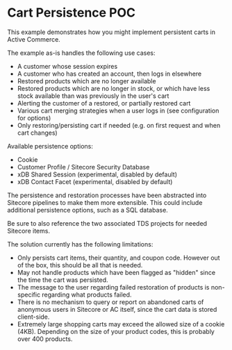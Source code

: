 Cart Persistence POC
========
This example demonstrates how you might implement persistent carts in Active Commerce.

The example as-is handles the following use cases:
* A customer whose session expires
* A customer who has created an account, then logs in elsewhere
* Restored products which are no longer available
* Restored products which are no longer in stock, or which have less stock available than was previously in the user's cart
* Alerting the customer of a restored, or partially restored cart
* Various cart merging strategies when a user logs in (see configuration for options)
* Only restoring/persisting cart if needed (e.g. on first request and when cart changes)

Available persistence options:
* Cookie
* Customer Profile / Sitecore Security Database
* xDB Shared Session (experimental, disabled by default)
* xDB Contact Facet (experimental, disabled by default)

The persistence and restoration processes have been abstracted into Sitecore pipelines to make them more extensible. This could include additional persistence options, such as a SQL database.

Be sure to also reference the two associated TDS projects for needed Sitecore items.

The solution currently has the following limitations:
* Only persists cart items, their quantity, and coupon code. However out of the box, this should be all that is needed.
* May not handle products which have been flagged as "hidden" since the time the cart was persisted.
* The message to the user regarding failed restoration of products is non-specific regarding what products failed.
* There is no mechanism to query or report on abandoned carts of anonymous users in Sitecore or AC itself, since the cart data is stored client-side.
* Extremely large shopping carts may exceed the allowed size of a cookie (4KB). Depending on the size of your product codes, this is probably over 400 products.